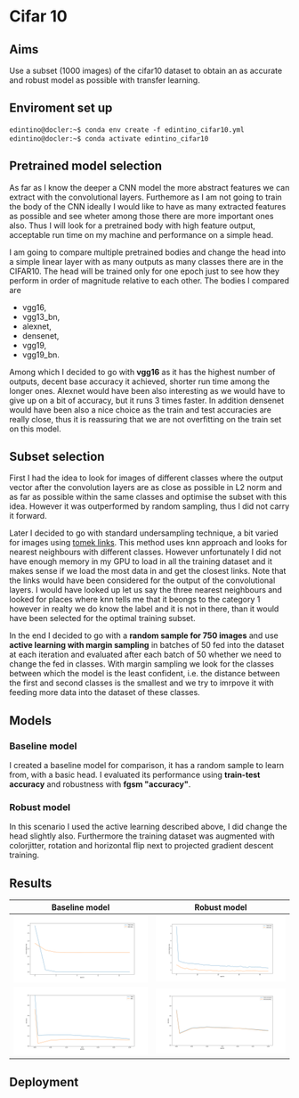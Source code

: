 # Cifar 10

## Aims

Use a subset (1000 images) of the cifar10 dataset to obtain an as accurate and robust model as possible with transfer learning.

## Enviroment set up

```console
edintino@docler:~$ conda env create -f edintino_cifar10.yml
edintino@docler:~$ conda activate edintino_cifar10
```

## Pretrained model selection

As far as I know the deeper a CNN model the more abstract features we can extract with the convolutional layers. Furthemore as I am not going to train the body of the CNN ideally I would like to have as many extracted features as possible and see wheter among those there are more important ones also. Thus I will look for a pretrained body with high feature output, acceptable run time on my machine and performance on a simple head.

I am going to compare multiple pretrained bodies and change the head into a simple linear layer with as many outputs as many classes there are in the CIFAR10. The head will be trained only for one epoch just to see how they perform in order of magnitude relative to each other. The bodies I compared are

- vgg16,
- vgg13_bn,
- alexnet,
- densenet,
- vgg19,
- vgg19_bn.

Among which I decided to go with **vgg16** as it has the highest number of outputs, decent base accuracy it achieved, shorter run time among the longer ones. Alexnet would have been also interesting as we would have to give up on a bit of accuracy, but it runs 3 times faster. In addition densenet would have been also a nice choice as the train and test accuracies are really close, thus it is reassuring that we are not overfitting on the train set on this model.

## Subset selection

First I had the idea to look for images of different classes where the output vector after the convolution layers are as close as possible in L2 norm and as far as possible within the same classes and optimise the subset with this idea. However it was outperformed by random sampling, thus I did not carry it forward.

Later I decided to go with standard undersampling technique, a bit varied for images using [tomek links](https://www.scirp.org/journal/paperinformation.aspx?paperid=60996). This method uses knn approach and looks for nearest neighbours with different classes. However unfortunately I did not have enough memory in my GPU to load in all the training dataset and it makes sense if we load the most data in and get the closest links. Note that the links would have been considered for the output of the convolutional layers. I would have looked up let us say the three nearest neighbours and looked for places where knn tells me that it beongs to the category 1 however in realty we do know the label and it is not in there, than it would have been selected for the optimal training subset.

In the end I decided to go with a **random sample for 750 images** and use **active learning with margin sampling** in batches of 50 fed into the dataset at each iteration and evaluated after each batch of 50 whether we need to change the fed in classes. With margin sampling we look for the classes between which the model is the least confident, i.e. the distance between the first and second classes is the smallest and we try to imrpove it with feeding more data into the dataset of these classes.

## Models

### Baseline model

I created a baseline model for comparison, it has a random sample to learn from, with a basic head. I evaluated its performance using **train-test accuracy** and robustness with **fgsm "accuracy"**.

### Robust model

In this scenario I used the active learning described above, I did change the head slightly also. Furthermore the training dataset was augmented with colorjitter, rotation and horizontal flip next to projected gradient descent training.

## Results


| Baseline model | Robust model |
|-------------------------------------------------|----------------------------------------------|
|![](images/model_training.png "Traininig losses")|![](images/robust_model_training.png "Traininig losses")|
|![](images/model_durability.png "FGSM attack")|![](images/robust_model_durability.png "FGSM attack")|

## Deployment

